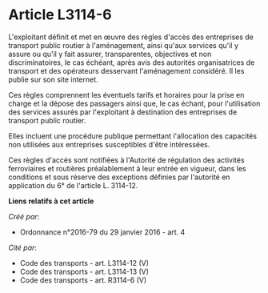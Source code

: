 # Article L3114-6

L'exploitant définit et met en œuvre des règles d'accès des entreprises de transport public routier à l'aménagement, ainsi
qu'aux services qu'il y assure ou qu'il y fait assurer, transparentes, objectives et non discriminatoires, le cas échéant,
après avis des autorités organisatrices de transport et des opérateurs desservant l'aménagement considéré. Il les publie sur
son site internet. 

Ces règles comprennent les éventuels tarifs et horaires pour la prise en charge et la dépose des passagers ainsi que, le cas
échant, pour l'utilisation des services assurés par l'exploitant à destination des entreprises de transport public routier. 

Elles incluent une procédure publique permettant l'allocation des capacités non utilisées aux entreprises susceptibles d'être
intéressées. 

Ces règles d'accès sont notifiées à l'Autorité de régulation des activités ferroviaires et routières préalablement à leur
entrée en vigueur, dans les conditions et sous réserve des exceptions définies par l'autorité en application du 6° de
l'article L. 3114-12.

**Liens relatifs à cet article**

_Créé par_:

  - Ordonnance n°2016-79 du 29 janvier 2016 - art. 4

_Cité par_:

  - Code des transports - art. L3114-12 (V)
  - Code des transports - art. L3114-13 (V)
  - Code des transports - art. R3114-6 (V)
